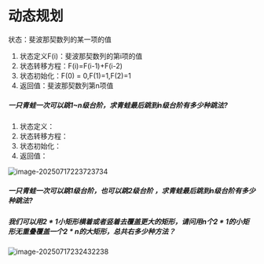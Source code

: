 # 动态规划

状态：斐波那契数列的某一项的值

1. 状态定义F(i)：斐波那契数列的第i项的值
2. 状态转移方程：F(i)=F(i-1)+F(i-2)
3. 状态初始化：F(0) = 0,F(1)=1,F(2)=1
4. 返回值：斐波那契数列第n项值



##### 一只青蛙一次可以跳1~n级台阶，求青蛙最后跳到n级台阶有多少种跳法?

1. 状态定义：
2. 状态转移方程：
3. 状态初始化：
4. 返回值：

![image-20250717223723734](C:\Users\LIYUFENG\AppData\Roaming\Typora\typora-user-images\image-20250717223723734.png)

##### 一只青蛙一次可以跳1级台阶，也可以跳2级台阶 ，求青蛙最后跳到n级台阶有多少种跳法?





##### 我们可以用2 * 1小矩形横着或者竖着去覆盖更大的矩形，请问用n个2 * 1的小矩形无重叠覆盖一个2 * n的大矩形，总共右多少种方法？

![image-20250717232432238](C:\Users\LIYUFENG\AppData\Roaming\Typora\typora-user-images\image-20250717232432238.png)
